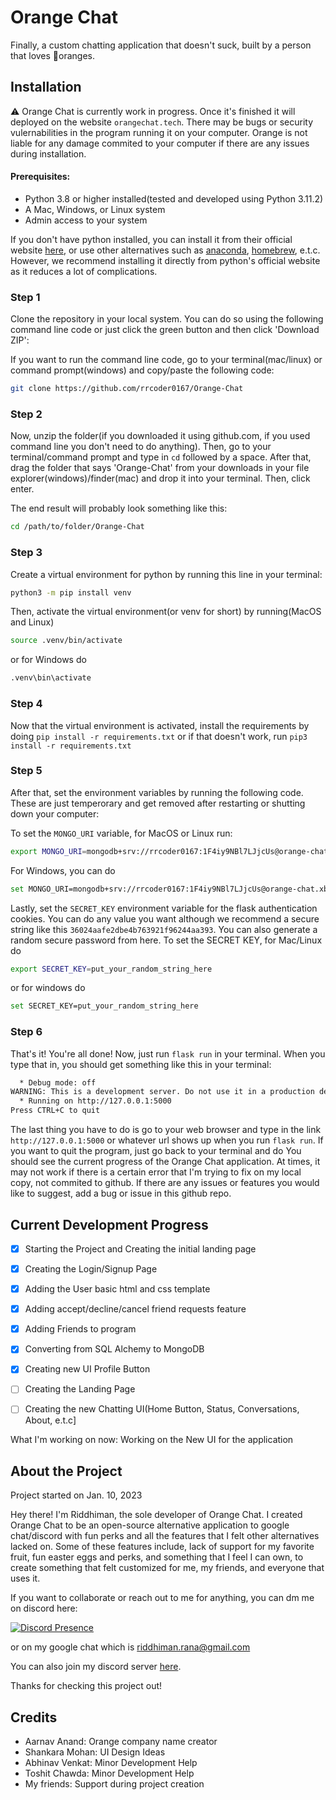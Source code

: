 # Orange Chat

Finally, a custom chatting application that doesn't suck, built by a person that loves :tangerine:oranges.

## Installation

:warning: Orange Chat is currently work in progress. Once it's finished it will deployed on the website ```orangechat.tech```. There may be bugs or security vulernabilities in the program running it on your computer. Orange is not liable for any damage commited to your computer if there are any issues during installation.

#### Prerequisites:

* Python 3.8 or higher installed(tested and developed using Python 3.11.2)
* A Mac, Windows, or Linux system
* Admin access to your system

If you don't have python installed, you can install it from their official website [here](https://python.org), or use other alternatives such as [anaconda](https://www.anaconda.com/products/distribution), [homebrew](https://formulae.brew.sh/formula/python@3.11), e.t.c. However, we recommend installing it directly from python's official website as it reduces a lot of complications.

### Step 1
Clone the repository in your local system. You can do so using the following command line code or just click the green button and then click 'Download ZIP':

If you want to run the command line code, go to your terminal(mac/linux) or command prompt(windows) and copy/paste the following code:
```bash
git clone https://github.com/rrcoder0167/Orange-Chat
```

### Step 2
Now, unzip the folder(if you downloaded it using github.com, if you used command line you don't need to do anything). Then, go to your terminal/command prompt and type in `cd` followed by a space. After that, drag the folder that says 'Orange-Chat' from your downloads in your file explorer(windows)/finder(mac) and drop it into your terminal. Then, click enter.

The end result will probably look something like this:
```bash
cd /path/to/folder/Orange-Chat
```

### Step 3

Create a virtual environment for python by running this line in your terminal:
```bash
python3 -m pip install venv
```
Then, activate the virtual environment(or venv for short) by running(MacOS and Linux) 
```bash
source .venv/bin/activate
```
or for Windows do
```bash
.venv\bin\activate
```

### Step 4

Now that the virtual environment is activated, install the requirements by doing `pip install -r requirements.txt` or if that doesn't work, run `pip3 install -r requirements.txt`

### Step 5
After that, set the environment variables by running the following code. These are just temperorary and get removed after restarting or shutting down your computer:

To set the `MONGO_URI` variable, for MacOS or Linux run:
```bash
export MONGO_URI=mongodb+srv://rrcoder0167:1F4iy9NBl7LJjcUs@orange-chat.xb2revk.mongodb.net/chat_db
```
For Windows, you can do 
```bash
set MONGO_URI=mongodb+srv://rrcoder0167:1F4iy9NBl7LJjcUs@orange-chat.xb2revk.mongodb.net/chat_db
```

Lastly, set the `SECRET_KEY` environment variable for the flask authentication cookies. You can do any value you want although we recommend a secure string like this `36024aafe2dbe4b763921f96244aa393`. You can also generate a random secure password from here. To set the SECRET KEY, for Mac/Linux do 
```bash
export SECRET_KEY=put_your_random_string_here
``` 
or for windows do 
```bash
set SECRET_KEY=put_your_random_string_here
```

### Step 6

That's it! You're all done! Now, just run `flask run` in your terminal. When you type that in, you should get something like this in your terminal:
```bash
  * Debug mode: off
WARNING: This is a development server. Do not use it in a production deployment. Use a production WSGI server instead.
  * Running on http://127.0.0.1:5000
Press CTRL+C to quit
```

The last thing you have to do is go to your web browser and type in the link `http://127.0.0.1:5000` or whatever url shows up when you run `flask run`. If you want to quit the program, just go back to your terminal and do You should see the current progress of the Orange Chat application. At times, it may not work if there is a certain error that I'm trying to fix on my local copy, not commited to github. If there are any issues or features you would like to suggest, add a bug or issue in this github repo.

## Current Development Progress

- [x] Starting the Project and Creating the initial landing page
- [x] Creating the Login/Signup Page
- [x] Adding the User basic html and css template
- [x] Adding accept/decline/cancel friend requests feature
- [x] Adding Friends to program
- [x] Converting from SQL Alchemy to MongoDB
- [x] Creating new UI Profile Button
- [ ] Creating the Landing Page
- [ ] Creating the new Chatting UI(Home Button, Status, Conversations, About, e.t.c]


What I'm working on now: Working on the New UI for the application


## About the Project

Project started on Jan. 10, 2023

Hey there! I'm Riddhiman, the sole developer of Orange Chat. I created Orange Chat to be an open-source alternative application to google chat/discord with fun perks and all the features that I felt other alternatives lacked on. Some of these features include, lack of support for my favorite fruit, fun easter eggs and perks, and something that I feel I can own, to create something that felt customized for me, my friends, and everyone that uses it.

If you want to collaborate or reach out to me for anything, you can dm me on discord here:

[![Discord Presence](https://lanyard.cnrad.dev/api/870936028108705803)](https://discord.com/users/870936028108705803)

or on my google chat which is [riddhiman.rana@gmail.com](mailto:riddhiman.rana@gmail.com)

You can also join my discord server [here](https://discord.gg/NFsWcXfz).

Thanks for checking this project out!

## Credits

* Aarnav Anand: Orange company name creator
* Shankara Mohan: UI Design Ideas
* Abhinav Venkat: Minor Development Help
* Toshit Chawda: Minor Development Help
* My friends: Support during project creation
